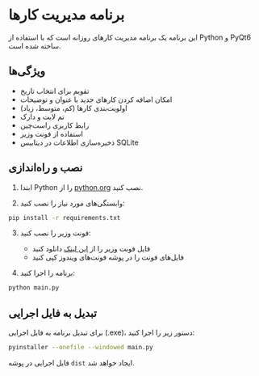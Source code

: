 # برنامه مدیریت کارها

این برنامه یک برنامه مدیریت کارهای روزانه است که با استفاده از Python و PyQt6 ساخته شده است.

## ویژگی‌ها

- تقویم برای انتخاب تاریخ
- امکان اضافه کردن کارهای جدید با عنوان و توضیحات
- اولویت‌بندی کارها (کم، متوسط، زیاد)
- تم لایت و دارک
- رابط کاربری راست‌چین
- استفاده از فونت وزیر
- ذخیره‌سازی اطلاعات در دیتابیس SQLite

## نصب و راه‌اندازی

1. ابتدا Python را از [python.org](https://www.python.org/downloads/) نصب کنید.

2. وابستگی‌های مورد نیاز را نصب کنید:
```bash
pip install -r requirements.txt
```

3. فونت وزیر را نصب کنید:
   - فایل فونت وزیر را از [این لینک](https://github.com/rastikerdar/vazir-font) دانلود کنید
   - فایل‌های فونت را در پوشه فونت‌های ویندوز کپی کنید

4. برنامه را اجرا کنید:
```bash
python main.py
```

## تبدیل به فایل اجرایی

برای تبدیل برنامه به فایل اجرایی (.exe)، دستور زیر را اجرا کنید:
```bash
pyinstaller --onefile --windowed main.py
```

فایل اجرایی در پوشه `dist` ایجاد خواهد شد. 
